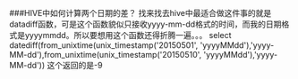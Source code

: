 ###HIVE中如何计算两个日期的差？
找来找去hive中最适合做这件事的就是datadiff函数，可是这个函数貌似只接收yyyy-mm-dd格式的时间，而我的日期格式是yyyymmdd。所以要想用这个函数还得折腾一遍。。。
select
	datediff(from_unixtime(unix_timestamp('20150501', 'yyyyMMdd'),'yyyy-MM-dd'),from_unixtime(unix_timestamp('20150510', 'yyyyMMdd'),'yyyy-MM-dd'))
这个返回的是-9